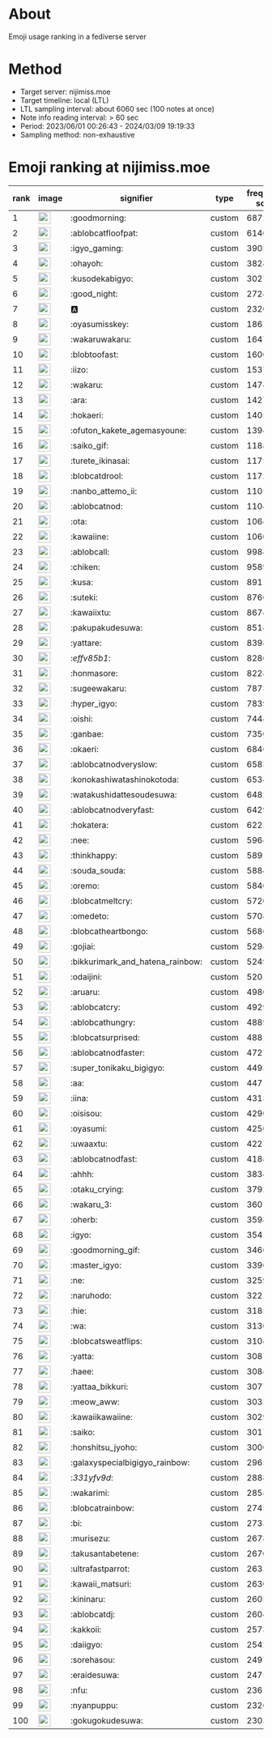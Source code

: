 # About
Emoji usage ranking in a fediverse server

# Method
- Target server: nijimiss.moe
- Target timeline: local (LTL)
- LTL sampling interval: about 6060 sec (100 notes at once)
- Note info reading interval: > 60 sec
- Period: 2023/06/01 00:26:43 - 2024/03/09 19:19:33 
- Sampling method: non-exhaustive

# Emoji ranking at nijimiss.moe

|rank|image|signifier|type|frequency score|
|----|----|----|----|----|
|1|<img height="24" src="https://nijimiss.moe/emoji/goodmorning.webp">|:goodmorning:|custom|68723|
|2|<img height="24" src="https://nijimiss.moe/emoji/ablobcatfloofpat.webp">|:ablobcatfloofpat:|custom|61469|
|3|<img height="24" src="https://nijimiss.moe/emoji/igyo_gaming.webp">|:igyo_gaming:|custom|39052|
|4|<img height="24" src="https://nijimiss.moe/emoji/ohayoh.webp">|:ohayoh:|custom|38286|
|5|<img height="24" src="https://nijimiss.moe/emoji/kusodekabigyo.webp">|:kusodekabigyo:|custom|30272|
|6|<img height="24" src="https://nijimiss.moe/emoji/good_night.webp">|:good_night:|custom|27248|
|7|<img height="24" src="https://nijimiss.moe/emoji/a.webp">|:a:|custom|23207|
|8|<img height="24" src="https://nijimiss.moe/emoji/oyasumisskey.webp">|:oyasumisskey:|custom|18676|
|9|<img height="24" src="https://nijimiss.moe/emoji/wakaruwakaru.webp">|:wakaruwakaru:|custom|16471|
|10|<img height="24" src="https://nijimiss.moe/emoji/blobtoofast.webp">|:blobtoofast:|custom|16004|
|11|<img height="24" src="https://nijimiss.moe/emoji/iizo.webp">|:iizo:|custom|15377|
|12|<img height="24" src="https://nijimiss.moe/emoji/wakaru.webp">|:wakaru:|custom|14746|
|13|<img height="24" src="https://nijimiss.moe/emoji/ara.webp">|:ara:|custom|14274|
|14|<img height="24" src="https://nijimiss.moe/emoji/hokaeri.webp">|:hokaeri:|custom|14051|
|15|<img height="24" src="https://nijimiss.moe/emoji/ofuton_kakete_agemasyoune.webp">|:ofuton_kakete_agemasyoune:|custom|13947|
|16|<img height="24" src="https://nijimiss.moe/emoji/saiko_gif.webp">|:saiko_gif:|custom|11888|
|17|<img height="24" src="https://nijimiss.moe/emoji/turete_ikinasai.webp">|:turete_ikinasai:|custom|11755|
|18|<img height="24" src="https://nijimiss.moe/emoji/blobcatdrool.webp">|:blobcatdrool:|custom|11722|
|19|<img height="24" src="https://nijimiss.moe/emoji/nanbo_attemo_ii.webp">|:nanbo_attemo_ii:|custom|11050|
|20|<img height="24" src="https://nijimiss.moe/emoji/ablobcatnod.webp">|:ablobcatnod:|custom|11044|
|21|<img height="24" src="https://nijimiss.moe/emoji/ota.webp">|:ota:|custom|10645|
|22|<img height="24" src="https://nijimiss.moe/emoji/kawaiine.webp">|:kawaiine:|custom|10601|
|23|<img height="24" src="https://nijimiss.moe/emoji/ablobcall.webp">|:ablobcall:|custom|9988|
|24|<img height="24" src="https://nijimiss.moe/emoji/chiken.webp">|:chiken:|custom|9589|
|25|<img height="24" src="https://nijimiss.moe/emoji/kusa.webp">|:kusa:|custom|8911|
|26|<img height="24" src="https://nijimiss.moe/emoji/suteki.webp">|:suteki:|custom|8766|
|27|<img height="24" src="https://nijimiss.moe/emoji/kawaiixtu.webp">|:kawaiixtu:|custom|8674|
|28|<img height="24" src="https://nijimiss.moe/emoji/pakupakudesuwa.webp">|:pakupakudesuwa:|custom|8514|
|29|<img height="24" src="https://nijimiss.moe/emoji/yattare.webp">|:yattare:|custom|8398|
|30|<img height="24" src="https://nijimiss.moe/emoji/_effv85b1_.webp">|:_effv85b1_:|custom|8286|
|31|<img height="24" src="https://nijimiss.moe/emoji/honmasore.webp">|:honmasore:|custom|8228|
|32|<img height="24" src="https://nijimiss.moe/emoji/sugeewakaru.webp">|:sugeewakaru:|custom|7873|
|33|<img height="24" src="https://nijimiss.moe/emoji/hyper_igyo.webp">|:hyper_igyo:|custom|7839|
|34|<img height="24" src="https://nijimiss.moe/emoji/oishi.webp">|:oishi:|custom|7444|
|35|<img height="24" src="https://nijimiss.moe/emoji/ganbae.webp">|:ganbae:|custom|7350|
|36|<img height="24" src="https://nijimiss.moe/emoji/okaeri.webp">|:okaeri:|custom|6846|
|37|<img height="24" src="https://nijimiss.moe/emoji/ablobcatnodveryslow.webp">|:ablobcatnodveryslow:|custom|6583|
|38|<img height="24" src="https://nijimiss.moe/emoji/konokashiwatashinokotoda.webp">|:konokashiwatashinokotoda:|custom|6534|
|39|<img height="24" src="https://nijimiss.moe/emoji/watakushidattesoudesuwa.webp">|:watakushidattesoudesuwa:|custom|6482|
|40|<img height="24" src="https://nijimiss.moe/emoji/ablobcatnodveryfast.webp">|:ablobcatnodveryfast:|custom|6429|
|41|<img height="24" src="https://nijimiss.moe/emoji/hokatera.webp">|:hokatera:|custom|6222|
|42|<img height="24" src="https://nijimiss.moe/emoji/nee.webp">|:nee:|custom|5964|
|43|<img height="24" src="https://nijimiss.moe/emoji/thinkhappy.webp">|:thinkhappy:|custom|5891|
|44|<img height="24" src="https://nijimiss.moe/emoji/souda_souda.webp">|:souda_souda:|custom|5884|
|45|<img height="24" src="https://nijimiss.moe/emoji/oremo.webp">|:oremo:|custom|5840|
|46|<img height="24" src="https://nijimiss.moe/emoji/blobcatmeltcry.webp">|:blobcatmeltcry:|custom|5720|
|47|<img height="24" src="https://nijimiss.moe/emoji/omedeto.webp">|:omedeto:|custom|5708|
|48|<img height="24" src="https://nijimiss.moe/emoji/blobcatheartbongo.webp">|:blobcatheartbongo:|custom|5686|
|49|<img height="24" src="https://nijimiss.moe/emoji/gojiai.webp">|:gojiai:|custom|5294|
|50|<img height="24" src="https://nijimiss.moe/emoji/bikkurimark_and_hatena_rainbow.webp">|:bikkurimark_and_hatena_rainbow:|custom|5249|
|51|<img height="24" src="https://nijimiss.moe/emoji/odaijini.webp">|:odaijini:|custom|5201|
|52|<img height="24" src="https://nijimiss.moe/emoji/aruaru.webp">|:aruaru:|custom|4980|
|53|<img height="24" src="https://nijimiss.moe/emoji/ablobcatcry.webp">|:ablobcatcry:|custom|4929|
|54|<img height="24" src="https://nijimiss.moe/emoji/ablobcathungry.webp">|:ablobcathungry:|custom|4889|
|55|<img height="24" src="https://nijimiss.moe/emoji/blobcatsurprised.webp">|:blobcatsurprised:|custom|4881|
|56|<img height="24" src="https://nijimiss.moe/emoji/ablobcatnodfaster.webp">|:ablobcatnodfaster:|custom|4727|
|57|<img height="24" src="https://nijimiss.moe/emoji/super_tonikaku_bigigyo.webp">|:super_tonikaku_bigigyo:|custom|4493|
|58|<img height="24" src="https://nijimiss.moe/emoji/aa.webp">|:aa:|custom|4471|
|59|<img height="24" src="https://nijimiss.moe/emoji/iina.webp">|:iina:|custom|4313|
|60|<img height="24" src="https://nijimiss.moe/emoji/oisisou.webp">|:oisisou:|custom|4290|
|61|<img height="24" src="https://nijimiss.moe/emoji/oyasumi.webp">|:oyasumi:|custom|4250|
|62|<img height="24" src="https://nijimiss.moe/emoji/uwaaxtu.webp">|:uwaaxtu:|custom|4227|
|63|<img height="24" src="https://nijimiss.moe/emoji/ablobcatnodfast.webp">|:ablobcatnodfast:|custom|4188|
|64|<img height="24" src="https://nijimiss.moe/emoji/ahhh.webp">|:ahhh:|custom|3834|
|65|<img height="24" src="https://nijimiss.moe/emoji/otaku_crying.webp">|:otaku_crying:|custom|3792|
|66|<img height="24" src="https://nijimiss.moe/emoji/wakaru_3.webp">|:wakaru_3:|custom|3607|
|67|<img height="24" src="https://nijimiss.moe/emoji/oherb.webp">|:oherb:|custom|3598|
|68|<img height="24" src="https://nijimiss.moe/emoji/igyo.webp">|:igyo:|custom|3541|
|69|<img height="24" src="https://nijimiss.moe/emoji/goodmorning_gif.webp">|:goodmorning_gif:|custom|3466|
|70|<img height="24" src="https://nijimiss.moe/emoji/master_igyo.webp">|:master_igyo:|custom|3396|
|71|<img height="24" src="https://nijimiss.moe/emoji/ne.webp">|:ne:|custom|3259|
|72|<img height="24" src="https://nijimiss.moe/emoji/naruhodo.webp">|:naruhodo:|custom|3221|
|73|<img height="24" src="https://nijimiss.moe/emoji/hie.webp">|:hie:|custom|3185|
|74|<img height="24" src="https://nijimiss.moe/emoji/wa.webp">|:wa:|custom|3130|
|75|<img height="24" src="https://nijimiss.moe/emoji/blobcatsweatflips.webp">|:blobcatsweatflips:|custom|3108|
|76|<img height="24" src="https://nijimiss.moe/emoji/yatta.webp">|:yatta:|custom|3087|
|77|<img height="24" src="https://nijimiss.moe/emoji/haee.webp">|:haee:|custom|3084|
|78|<img height="24" src="https://nijimiss.moe/emoji/yattaa_bikkuri.webp">|:yattaa_bikkuri:|custom|3077|
|79|<img height="24" src="https://nijimiss.moe/emoji/meow_aww.webp">|:meow_aww:|custom|3032|
|80|<img height="24" src="https://nijimiss.moe/emoji/kawaiikawaiine.webp">|:kawaiikawaiine:|custom|3029|
|81|<img height="24" src="https://nijimiss.moe/emoji/saiko.webp">|:saiko:|custom|3017|
|82|<img height="24" src="https://nijimiss.moe/emoji/honshitsu_jyoho.webp">|:honshitsu_jyoho:|custom|3000|
|83|<img height="24" src="https://nijimiss.moe/emoji/galaxyspecialbigigyo_rainbow.webp">|:galaxyspecialbigigyo_rainbow:|custom|2965|
|84|<img height="24" src="https://nijimiss.moe/emoji/_331yfv9d_.webp">|:_331yfv9d_:|custom|2888|
|85|<img height="24" src="https://nijimiss.moe/emoji/wakarimi.webp">|:wakarimi:|custom|2858|
|86|<img height="24" src="https://nijimiss.moe/emoji/blobcatrainbow.webp">|:blobcatrainbow:|custom|2745|
|87|<img height="24" src="https://nijimiss.moe/emoji/bi.webp">|:bi:|custom|2733|
|88|<img height="24" src="https://nijimiss.moe/emoji/murisezu.webp">|:murisezu:|custom|2678|
|89|<img height="24" src="https://nijimiss.moe/emoji/takusantabetene.webp">|:takusantabetene:|custom|2670|
|90|<img height="24" src="https://nijimiss.moe/emoji/ultrafastparrot.webp">|:ultrafastparrot:|custom|2632|
|91|<img height="24" src="https://nijimiss.moe/emoji/kawaii_matsuri.webp">|:kawaii_matsuri:|custom|2630|
|92|<img height="24" src="https://nijimiss.moe/emoji/kininaru.webp">|:kininaru:|custom|2605|
|93|<img height="24" src="https://nijimiss.moe/emoji/ablobcatdj.webp">|:ablobcatdj:|custom|2604|
|94|<img height="24" src="https://nijimiss.moe/emoji/kakkoii.webp">|:kakkoii:|custom|2573|
|95|<img height="24" src="https://nijimiss.moe/emoji/daiigyo.webp">|:daiigyo:|custom|2542|
|96|<img height="24" src="https://nijimiss.moe/emoji/sorehasou.webp">|:sorehasou:|custom|2497|
|97|<img height="24" src="https://nijimiss.moe/emoji/eraidesuwa.webp">|:eraidesuwa:|custom|2475|
|98|<img height="24" src="https://nijimiss.moe/emoji/nfu.webp">|:nfu:|custom|2361|
|99|<img height="24" src="https://nijimiss.moe/emoji/nyanpuppu.webp">|:nyanpuppu:|custom|2326|
|100|<img height="24" src="https://nijimiss.moe/emoji/gokugokudesuwa.webp">|:gokugokudesuwa:|custom|2303|
